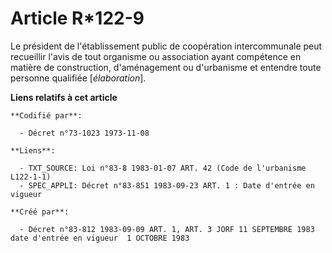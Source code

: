 # Article R*122-9

Le président de l'établissement public de coopération intercommunale peut recueillir l'avis de tout organisme ou association
ayant compétence en matière de construction, d'aménagement ou d'urbanisme et entendre toute personne qualifiée
[*élaboration*].

**Liens relatifs à cet article**

	**Codifié par**:

	  - Décret n°73-1023 1973-11-08

	**Liens**:

	  - TXT_SOURCE: Loi n°83-8 1983-01-07 ART. 42 (Code de l'urbanisme L122-1-1)
	  - SPEC_APPLI: Décret n°83-851 1983-09-23 ART. 1 : Date d'entrée en vigueur

	**Créé par**:

	  - Décret n°83-812 1983-09-09 ART. 1, ART. 3 JORF 11 SEPTEMBRE 1983 date d'entrée en vigueur  1 OCTOBRE 1983
